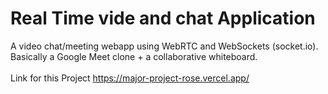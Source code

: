# Real Time vide and chat Application
A video chat/meeting webapp using WebRTC and WebSockets (socket.io). Basically a Google Meet clone + a collaborative whiteboard.
<br><br>
Link for this Project
https://major-project-rose.vercel.app/
